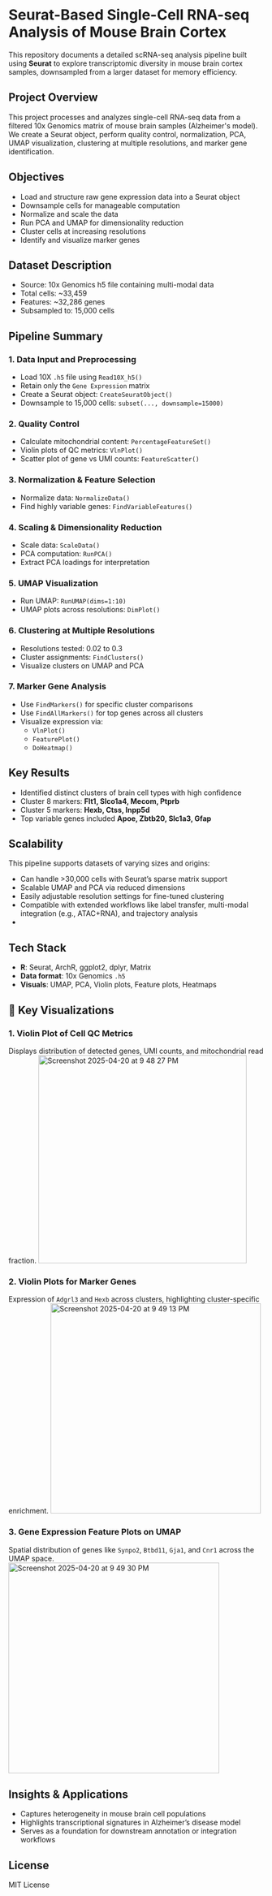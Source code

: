 # Seurat-Based Single-Cell RNA-seq Analysis of Mouse Brain Cortex

This repository documents a detailed scRNA-seq analysis pipeline built using **Seurat** to explore transcriptomic diversity in mouse brain cortex samples, downsampled from a larger dataset for memory efficiency. 

## Project Overview
This project processes and analyzes single-cell RNA-seq data from a filtered 10x Genomics matrix of mouse brain samples (Alzheimer's model). We create a Seurat object, perform quality control, normalization, PCA, UMAP visualization, clustering at multiple resolutions, and marker gene identification.

## Objectives
- Load and structure raw gene expression data into a Seurat object
- Downsample cells for manageable computation
- Normalize and scale the data
- Run PCA and UMAP for dimensionality reduction
- Cluster cells at increasing resolutions
- Identify and visualize marker genes

## Dataset Description
- Source: 10x Genomics h5 file containing multi-modal data
- Total cells: ~33,459
- Features: ~32,286 genes
- Subsampled to: 15,000 cells

## Pipeline Summary

### 1. Data Input and Preprocessing
- Load 10X `.h5` file using `Read10X_h5()`
- Retain only the `Gene Expression` matrix
- Create a Seurat object: `CreateSeuratObject()`
- Downsample to 15,000 cells: `subset(..., downsample=15000)`

### 2. Quality Control
- Calculate mitochondrial content: `PercentageFeatureSet()`
- Violin plots of QC metrics: `VlnPlot()`
- Scatter plot of gene vs UMI counts: `FeatureScatter()`

### 3. Normalization & Feature Selection
- Normalize data: `NormalizeData()`
- Find highly variable genes: `FindVariableFeatures()`

### 4. Scaling & Dimensionality Reduction
- Scale data: `ScaleData()`
- PCA computation: `RunPCA()`
- Extract PCA loadings for interpretation

### 5. UMAP Visualization
- Run UMAP: `RunUMAP(dims=1:10)`
- UMAP plots across resolutions: `DimPlot()`

### 6. Clustering at Multiple Resolutions
- Resolutions tested: 0.02 to 0.3
- Cluster assignments: `FindClusters()`
- Visualize clusters on UMAP and PCA

### 7. Marker Gene Analysis
- Use `FindMarkers()` for specific cluster comparisons
- Use `FindAllMarkers()` for top genes across all clusters
- Visualize expression via:
  - `VlnPlot()`
  - `FeaturePlot()`
  - `DoHeatmap()`

## Key Results
- Identified distinct clusters of brain cell types with high confidence
- Cluster 8 markers: **Flt1, Slco1a4, Mecom, Ptprb**
- Cluster 5 markers: **Hexb, Ctss, Inpp5d**
- Top variable genes included **Apoe, Zbtb20, Slc1a3, Gfap**

## Scalability
This pipeline supports datasets of varying sizes and origins:
- Can handle >30,000 cells with Seurat’s sparse matrix support
- Scalable UMAP and PCA via reduced dimensions
- Easily adjustable resolution settings for fine-tuned clustering
- Compatible with extended workflows like label transfer, multi-modal integration (e.g., ATAC+RNA), and trajectory analysis
- 
## Tech Stack
- **R**: Seurat, ArchR, ggplot2, dplyr, Matrix
- **Data format**: 10x Genomics `.h5`
- **Visuals**: UMAP, PCA, Violin plots, Feature plots, Heatmaps

## 🧪 Key Visualizations

### 1. Violin Plot of Cell QC Metrics
Displays distribution of detected genes, UMI counts, and mitochondrial read fraction.
<img width="410" alt="Screenshot 2025-04-20 at 9 48 27 PM" src="https://github.com/user-attachments/assets/b8187b4c-04dc-435c-9a05-3dacb2804109" />

### 2. Violin Plots for Marker Genes
Expression of `Adgrl3` and `Hexb` across clusters, highlighting cluster-specific enrichment.
<img width="414" alt="Screenshot 2025-04-20 at 9 49 13 PM" src="https://github.com/user-attachments/assets/dc37b665-b6b3-4d20-898d-4024c0029ff3" />

### 3. Gene Expression Feature Plots on UMAP
Spatial distribution of genes like `Synpo2`, `Btbd11`, `Gja1`, and `Cnr1` across the UMAP space.
<img width="415" alt="Screenshot 2025-04-20 at 9 49 30 PM" src="https://github.com/user-attachments/assets/15750d59-24cf-4790-90ae-8acc295ba18d" />

## Insights & Applications
- Captures heterogeneity in mouse brain cell populations
- Highlights transcriptional signatures in Alzheimer’s disease model
- Serves as a foundation for downstream annotation or integration workflows

## License
MIT License

